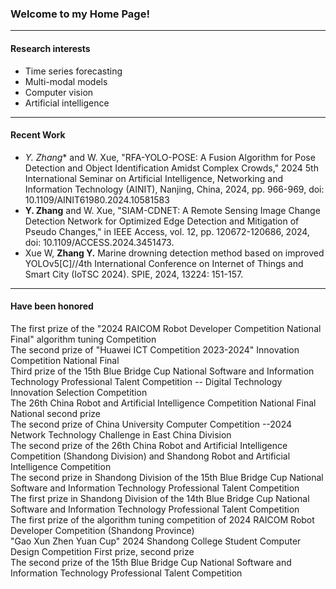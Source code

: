 ### Welcome to my Home Page!
---
#### **Research interests**
- Time series forecasting
- Multi-modal models
- Computer vision
- Artificial intelligence
---
#### Recent Work
- *Y. Zhang** and W. Xue, "RFA-YOLO-POSE: A Fusion Algorithm for Pose Detection and Object Identification Amidst Complex Crowds," 2024 5th International Seminar on Artificial Intelligence, Networking and Information Technology (AINIT), Nanjing, China, 2024, pp. 966-969, doi: 10.1109/AINIT61980.2024.10581583
- **Y. Zhang** and W. Xue, "SIAM-CDNET: A Remote Sensing Image Change Detection Network for Optimized Edge Detection and Mitigation of Pseudo Changes," in IEEE Access, vol. 12, pp. 120672-120686, 2024, doi: 10.1109/ACCESS.2024.3451473.
- Xue W, **Zhang Y.** Marine drowning detection method based on improved YOLOv5[C]//4th International Conference on Internet of Things and Smart City (IoTSC 2024). SPIE, 2024, 13224: 151-157.
---
#### Have been honored 
The first prize of the "2024 RAICOM Robot Developer Competition National Final" algorithm tuning Competition \
The second prize of "Huawei ICT Competition 2023-2024" Innovation Competition National Final \
Third prize of the 15th Blue Bridge Cup National Software and Information Technology Professional Talent Competition -- Digital Technology Innovation Selection Competition \
The 26th China Robot and Artificial Intelligence Competition National Final National second prize \
The second prize of China University Computer Competition --2024 Network Technology Challenge in East China Division \
The second prize of the 26th China Robot and Artificial Intelligence Competition (Shandong Division) and Shandong Robot and Artificial Intelligence Competition \
The second prize in Shandong Division of the 15th Blue Bridge Cup National Software and Information Technology Professional Talent Competition \
The first prize in Shandong Division of the 14th Blue Bridge Cup National Software and Information Technology Professional Talent Competition \
The first prize of the algorithm tuning competition of 2024 RAICOM Robot Developer Competition (Shandong Province) \
"Gao Xun Zhen Yuan Cup" 2024 Shandong College Student Computer Design Competition First prize, second prize \
The second prize of the 15th Blue Bridge Cup National Software and Information Technology Professional Talent Competition 
